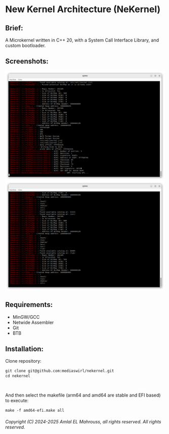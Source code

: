 <!-- Read Me of NeKernel -->

# New Kernel Architecture (NeKernel)

## Brief:

A Microkernel written in C++ 20, with a System Call Interface Library, and custom bootloader.

## Screenshots:

![doc/apic.png](doc/apic.png)
![doc/filesystem.png](doc/filesystem.png)

## Requirements:

- MinGW/GCC
- Netwide Assembler
- Git
- BTB

## Installation:

Clone repository:

```
git clone git@github.com:mediaswirl/nekernel.git
cd nekernel
```

</br>

And then select the makefile (arm64 and amd64 are stable and EFI based) to execute:

```
make -f amd64-efi.make all
```

###### Copyright (C) 2024-2025 Amlal EL Mahrouss, all rights reserved. All rights reserved.
